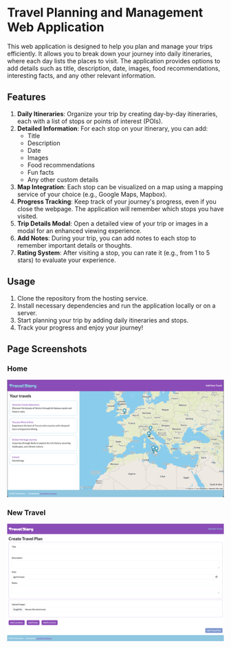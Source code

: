 # Travel Planning and Management Web Application

This web application is designed to help you plan and manage your trips efficiently. It allows you to break down your journey into daily itineraries, where each day lists the places to visit. The application provides options to add details such as title, description, date, images, food recommendations, interesting facts, and any other relevant information.

## Features

1. **Daily Itineraries**: Organize your trip by creating day-by-day itineraries, each with a list of stops or points of interest (POIs).
2. **Detailed Information**: For each stop on your itinerary, you can add:
   - Title
   - Description
   - Date
   - Images
   - Food recommendations
   - Fun facts
   - Any other custom details
3. **Map Integration**: Each stop can be visualized on a map using a mapping service of your choice (e.g., Google Maps, Mapbox).
4. **Progress Tracking**: Keep track of your journey's progress, even if you close the webpage. The application will remember which stops you have visited.
5. **Trip Details Modal**: Open a detailed view of your trip or images in a modal for an enhanced viewing experience.
6. **Add Notes**: During your trip, you can add notes to each stop to remember important details or thoughts.
7. **Rating System**: After visiting a stop, you can rate it (e.g., from 1 to 5 stars) to evaluate your experience.


## Usage

1. Clone the repository from the hosting service.
2. Install necessary dependencies and run the application locally or on a server.
3. Start planning your trip by adding daily itineraries and stops.
4. Track your progress and enjoy your journey!


## Page Screenshots

### Home

![Home Page](./src/assets/img/screen_2.png)

### New Travel

![New Travel Page](./src/assets/img/screen_1.png)

